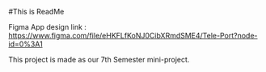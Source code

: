 #This is ReadMe

Figma App design link : https://www.figma.com/file/eHKFLfKoNJ0CibXRmdSME4/Tele-Port?node-id=0%3A1

This project is made as our 7th Semester mini-project.
